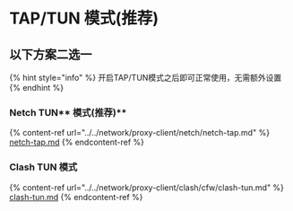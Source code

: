 # TAP/TUN 模式(推荐)

## **以下方案二选一**

{% hint style="info" %}
开启TAP/TUN模式之后即可正常使用，无需额外设置
{% endhint %}

### Netch TUN** 模式(推荐)**

{% content-ref url="../../network/proxy-client/netch/netch-tap.md" %}
[netch-tap.md](../../network/proxy-client/netch/netch-tap.md)
{% endcontent-ref %}

### Clash TUN 模式

{% content-ref url="../../network/proxy-client/clash/cfw/clash-tun.md" %}
[clash-tun.md](../../network/proxy-client/clash/cfw/clash-tun.md)
{% endcontent-ref %}

